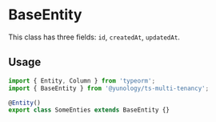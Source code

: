 # BaseEntity
This class has three fields: `id`, `createdAt`, `updatedAt`.  

## Usage
```typescript
import { Entity, Column } from 'typeorm';
import { BaseEntity } from '@yunology/ts-multi-tenancy';

@Entity()
export class SomeEnties extends BaseEntity {}
```
